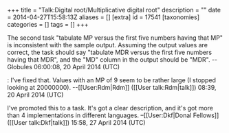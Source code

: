 +++
title = "Talk:Digital root/Multiplicative digital root"
description = ""
date = 2014-04-27T15:58:13Z
aliases = []
[extra]
id = 17541
[taxonomies]
categories = []
tags = []
+++

The second task "tabulate MP versus the first five numbers having that MP" is inconsistent with the sample output.  Assuming the output values are correct, the task should say "tabulate MDR versus the first five numbers having that MDR", and the "MD" column in the output should be "MDR". --Globules 06:00:08, 20 April 2014 (UTC)

: I've fixed that. Values with an MP of 9 seem to be rather large (I stopped looking at 20000000). --[[User:Rdm|Rdm]] ([[User talk:Rdm|talk]]) 08:39, 20 April 2014 (UTC)

I've promoted this to a task. It's got a clear description, and it's got more than 4 implementations in different languages. –[[User:Dkf|Donal Fellows]] ([[User talk:Dkf|talk]]) 15:58, 27 April 2014 (UTC)
